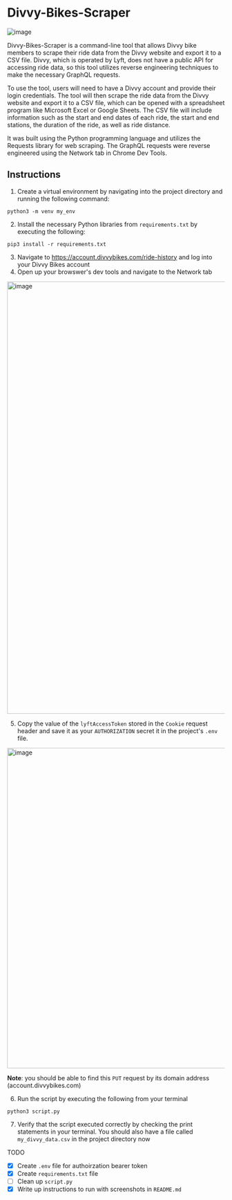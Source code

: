 # Divvy-Bikes-Scraper

![image](https://user-images.githubusercontent.com/44789534/162628460-c75272bf-42a8-4a21-9e63-edabfe0a4a3f.png)

Divvy-Bikes-Scraper is a command-line tool that allows Divvy bike members to scrape their ride data from the Divvy website and export it to a CSV file. Divvy, which is operated by Lyft, does not have a public API for accessing ride data, so this tool utilizes reverse engineering techniques to make the necessary GraphQL requests.

To use the tool, users will need to have a Divvy account and provide their login credentials. The tool will then scrape the ride data from the Divvy website and export it to a CSV file, which can be opened with a spreadsheet program like Microsoft Excel or Google Sheets. The CSV file will include information such as the start and end dates of each ride, the start and end stations, the duration of the ride, as well as ride distance.

It was built using the Python programming language and utilizes the Requests library for web scraping. The GraphQL requests were reverse engineered using the Network tab in Chrome Dev Tools. 

## Instructions

1. Create a virtual environment by navigating into the project directory and running the following command:
```
python3 -m venv my_env
```

2. Install the necessary Python libraries from `requirements.txt` by executing the following:

```
pip3 install -r requirements.txt
```

3. Navigate to https://account.divvybikes.com/ride-history and log into your Divvy Bikes account
4. Open up your browswer's dev tools and navigate to the Network tab

<img width="1000" alt="image" src="https://user-images.githubusercontent.com/44789534/160257650-733f8b5f-e793-4d01-8e02-2c2f290436f8.png">


5. Copy the value of the `lyftAccessToken` stored in the `Cookie` request header and save it as your `AUTHORIZATION` secret it in the project's `.env` file. 

<img width="741" alt="image" src="https://user-images.githubusercontent.com/44789534/160257698-582de274-7e5d-46cc-a45c-5065d8cf6c4b.png">

  
  **Note**: you should be able to find this `PUT` request by its domain address (account.divvybikes.com)

6. Run the script by executing the following from your terminal

  ```python3 script.py```

7. Verify that the script executed correctly by checking the print statements in your terminal. You should also have a file called `my_divvy_data.csv` in the project directory now

TODO

- [x] Create `.env` file for authoirzation bearer token
- [x] Create `requirements.txt` file
- [ ] Clean up `script.py`
- [x] Write up instructions to run with screenshots in `README.md`
